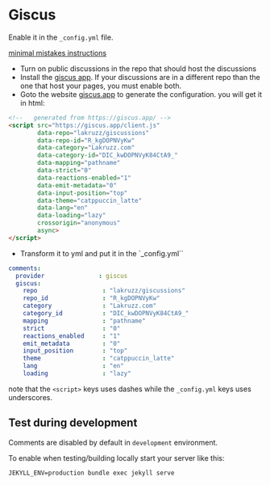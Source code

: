 # Giscus

Enable it in the `_config.yml` file.

[minimal mistakes instructions](https://mmistakes.github.io/minimal-mistakes/docs/configuration/#giscus-comments)

- Turn on public discussions in the repo that should host the discussions
- Install the [giscus app](https://github.com/apps/giscus). If your discussions are in a different repo than the one that host your pages, you must enable both.
- Goto the website [giscus.app](https://giscus.app/) to generate the configuration. you will get it in html:

```html
<!--   generated from https://giscus.app/ -->
<script src="https://giscus.app/client.js"
        data-repo="lakruzz/giscussions"
        data-repo-id="R_kgDOPNVyKw"
        data-category="Lakruzz.com"
        data-category-id="DIC_kwDOPNVyK84CtA9_"
        data-mapping="pathname"
        data-strict="0"
        data-reactions-enabled="1"
        data-emit-metadata="0"
        data-input-position="top"
        data-theme="catppuccin_latte"
        data-lang="en"
        data-loading="lazy"
        crossorigin="anonymous"
        async>
</script>
```

- Transform it to yml and put it in the `_config.yml``

```yml
comments:
  provider               : giscus 
  giscus:
    repo                  : "lakruzz/giscussions"
    repo_id               : "R_kgDOPNVyKw"
    category              : "Lakruzz.com"
    category_id           : "DIC_kwDOPNVyK84CtA9_"
    mapping               : "pathname"
    strict                : "0"
    reactions_enabled     : "1"
    emit_metadata         : "0"
    input_position        : "top"
    theme                 : "catppuccin_latte"
    lang                  : "en"
    loading               : "lazy"
```

note that the `<script>` keys uses dashes while the `_config.yml` keys uses underscores.

## Test during development

Comments are disabled by default in `development` environment.

To enable when testing/building locally start your server like this:

```shell
JEKYLL_ENV=production bundle exec jekyll serve
```
